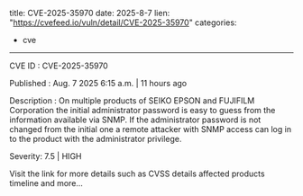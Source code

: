  
title: CVE-2025-35970
date: 2025-8-7
lien: "https://cvefeed.io/vuln/detail/CVE-2025-35970"
categories:
  - cve
---

CVE ID : CVE-2025-35970

Published :  Aug. 7
2025
6:15 a.m. | 11 hours ago

Description : On multiple products of SEIKO EPSON and FUJIFILM Corporation
the initial administrator password is easy to guess from the information available via SNMP. If the administrator password is not changed from the initial one
a remote attacker with SNMP access can log in to the product with the administrator privilege.

Severity: 7.5 | HIGH

Visit the link for more details
such as CVSS details
affected products
timeline
and more...
